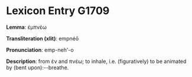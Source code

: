 # Lexicon Entry G1709

**Lemma**: ἐμπνέω

**Transliteration (xlit)**: empnéō

**Pronunciation**: emp-neh'-o

**Description**:
from ἐν and πνέω; to inhale, i.e. (figuratively) to be animated by (bent upon):--breathe.
